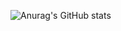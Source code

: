 ![Anurag's GitHub stats](https://github-readme-stats.vercel.app/api?username=gys619&show_icons=true&theme=radical)
